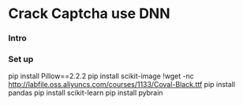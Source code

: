 # Crack Captcha use DNN

### Intro

### Set up
pip install Pillow==2.2.2
pip install scikit-image
!wget -nc http://labfile.oss.aliyuncs.com/courses/1133/Coval-Black.ttf
pip install pandas
pip install scikit-learn
pip install pybrain